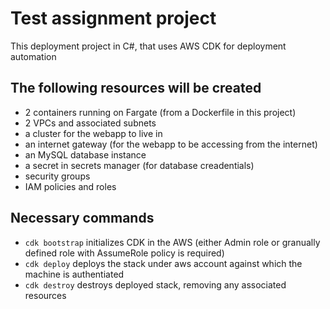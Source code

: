 # Test assignment project

This deployment project in C#, that uses AWS CDK for deployment automation

## The following resources will be created

* 2 containers running on Fargate (from a Dockerfile in this project)
* 2 VPCs and associated subnets
* a cluster for the webapp to live in
* an internet gateway (for the webapp to be accessing from the internet)
* an MySQL database instance
* a secret in secrets manager (for database creadentials)
* security groups
* IAM policies and roles

## Necessary commands

* `cdk bootstrap` initializes CDK in the AWS (either Admin role or granually defined role with AssumeRole policy is required)
* `cdk deploy` deploys the stack under aws account against which the machine is authentiated
* `cdk destroy` destroys deployed stack, removing any associated resources
